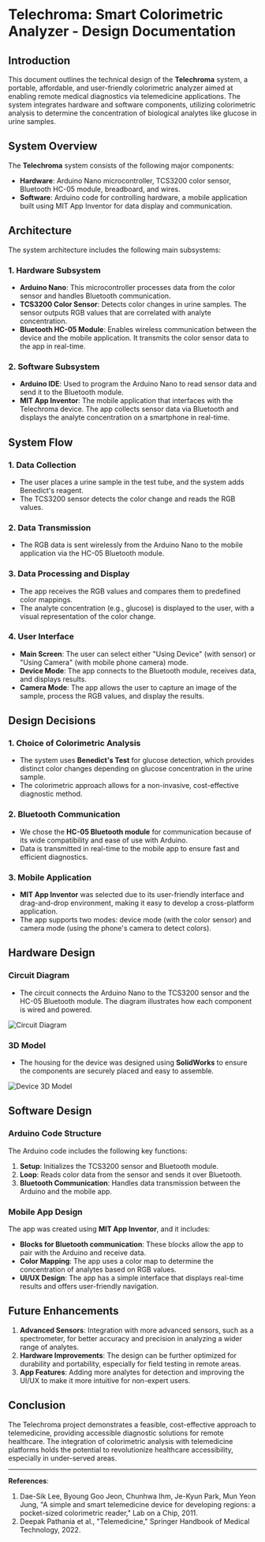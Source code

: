 
# Telechroma: Smart Colorimetric Analyzer - Design Documentation

## Introduction

This document outlines the technical design of the **Telechroma** system, a portable, affordable, and user-friendly colorimetric analyzer aimed at enabling remote medical diagnostics via telemedicine applications. The system integrates hardware and software components, utilizing colorimetric analysis to determine the concentration of biological analytes like glucose in urine samples.

## System Overview

The **Telechroma** system consists of the following major components:
- **Hardware**: Arduino Nano microcontroller, TCS3200 color sensor, Bluetooth HC-05 module, breadboard, and wires.
- **Software**: Arduino code for controlling hardware, a mobile application built using MIT App Inventor for data display and communication.

## Architecture

The system architecture includes the following main subsystems:

### 1. **Hardware Subsystem**
   - **Arduino Nano**: This microcontroller processes data from the color sensor and handles Bluetooth communication.
   - **TCS3200 Color Sensor**: Detects color changes in urine samples. The sensor outputs RGB values that are correlated with analyte concentration.
   - **Bluetooth HC-05 Module**: Enables wireless communication between the device and the mobile application. It transmits the color sensor data to the app in real-time.

### 2. **Software Subsystem**
   - **Arduino IDE**: Used to program the Arduino Nano to read sensor data and send it to the Bluetooth module.
   - **MIT App Inventor**: The mobile application that interfaces with the Telechroma device. The app collects sensor data via Bluetooth and displays the analyte concentration on a smartphone in real-time.

## System Flow

### 1. **Data Collection**
   - The user places a urine sample in the test tube, and the system adds Benedict's reagent.
   - The TCS3200 sensor detects the color change and reads the RGB values.
   
### 2. **Data Transmission**
   - The RGB data is sent wirelessly from the Arduino Nano to the mobile application via the HC-05 Bluetooth module.

### 3. **Data Processing and Display**
   - The app receives the RGB values and compares them to predefined color mappings.
   - The analyte concentration (e.g., glucose) is displayed to the user, with a visual representation of the color change.

### 4. **User Interface**
   - **Main Screen**: The user can select either "Using Device" (with sensor) or "Using Camera" (with mobile phone camera) mode.
   - **Device Mode**: The app connects to the Bluetooth module, receives data, and displays results.
   - **Camera Mode**: The app allows the user to capture an image of the sample, process the RGB values, and display the results.

## Design Decisions

### 1. **Choice of Colorimetric Analysis**
   - The system uses **Benedict's Test** for glucose detection, which provides distinct color changes depending on glucose concentration in the urine sample.
   - The colorimetric approach allows for a non-invasive, cost-effective diagnostic method.

### 2. **Bluetooth Communication**
   - We chose the **HC-05 Bluetooth module** for communication because of its wide compatibility and ease of use with Arduino.
   - Data is transmitted in real-time to the mobile app to ensure fast and efficient diagnostics.

### 3. **Mobile Application**
   - **MIT App Inventor** was selected due to its user-friendly interface and drag-and-drop environment, making it easy to develop a cross-platform application.
   - The app supports two modes: device mode (with the color sensor) and camera mode (using the phone's camera to detect colors).

## Hardware Design

### Circuit Diagram
   - The circuit connects the Arduino Nano to the TCS3200 sensor and the HC-05 Bluetooth module. The diagram illustrates how each component is wired and powered.

![Circuit Diagram](assets/diagrams/circuit_diagram.png)

### 3D Model
   - The housing for the device was designed using **SolidWorks** to ensure the components are securely placed and easy to assemble.
   
![Device 3D Model](assets/diagrams/device_model.png)

## Software Design

### Arduino Code Structure

The Arduino code includes the following key functions:
1. **Setup**: Initializes the TCS3200 sensor and Bluetooth module.
2. **Loop**: Reads color data from the sensor and sends it over Bluetooth.
3. **Bluetooth Communication**: Handles data transmission between the Arduino and the mobile app.

### Mobile App Design

The app was created using **MIT App Inventor**, and it includes:
- **Blocks for Bluetooth communication**: These blocks allow the app to pair with the Arduino and receive data.
- **Color Mapping**: The app uses a color map to determine the concentration of analytes based on RGB values.
- **UI/UX Design**: The app has a simple interface that displays real-time results and offers user-friendly navigation.

## Future Enhancements

1. **Advanced Sensors**: Integration with more advanced sensors, such as a spectrometer, for better accuracy and precision in analyzing a wider range of analytes.
2. **Hardware Improvements**: The design can be further optimized for durability and portability, especially for field testing in remote areas.
3. **App Features**: Adding more analytes for detection and improving the UI/UX to make it more intuitive for non-expert users.

## Conclusion

The Telechroma project demonstrates a feasible, cost-effective approach to telemedicine, providing accessible diagnostic solutions for remote healthcare. The integration of colorimetric analysis with telemedicine platforms holds the potential to revolutionize healthcare accessibility, especially in under-served areas.

---

**References**:
1. Dae-Sik Lee, Byoung Goo Jeon, Chunhwa Ihm, Je-Kyun Park, Mun Yeon Jung, "A simple and smart telemedicine device for developing regions: a pocket-sized colorimetric reader," Lab on a Chip, 2011.
2. Deepak Pathania et al., "Telemedicine," Springer Handbook of Medical Technology, 2022.
